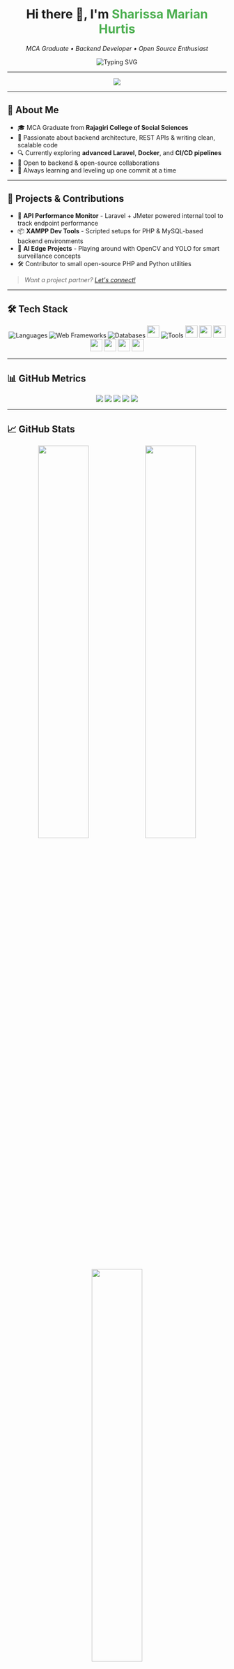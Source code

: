 <h1 align="center">Hi there 👋, I'm <span style="color:#4CAF50;">Sharissa Marian Hurtis</span></h1>
<p align="center"><em>MCA Graduate • Backend Developer • Open Source Enthusiast</em></p>

<p align="center">
  <img src="https://readme-typing-svg.demolab.com?font=Fira+Code&pause=1000&color=4CAF50&center=true&vCenter=true&multiline=true&width=500&height=60&lines=Backend+Developer;Tech+Explorer;Clean+Code+Advocate" alt="Typing SVG" />
</p>

---

<p align="center">
  <img src="https://img.shields.io/badge/%22Code+is+like+humor.+When+you+have+to+explain+it,+it%E2%80%99s+bad.%22-FEDE823?style=for-the-badge" />
</p>

---

## 📌 About Me

- 🎓 MCA Graduate from **Rajagiri College of Social Sciences**  
- 🧩 Passionate about backend architecture, REST APIs & writing clean, scalable code  
- 🔍 Currently exploring **advanced Laravel**, **Docker**, and **CI/CD pipelines**  
- 🤝 Open to backend & open-source collaborations  
- 🌱 Always learning and leveling up one commit at a time  

---

## 🚀 Projects & Contributions

- 🔄 **API Performance Monitor** - Laravel + JMeter powered internal tool to track endpoint performance  
- 📦 **XAMPP Dev Tools** - Scripted setups for PHP & MySQL-based backend environments  
- 🧠 **AI Edge Projects** - Playing around with OpenCV and YOLO for smart surveillance concepts  
- 🛠️ Contributor to small open-source PHP and Python utilities  

> _Want a project partner? [Let's connect!](https://www.linkedin.com/in/sharissa-marian-hurtis-4a7028204/)_

---

## 🛠️ Tech Stack

<p align="center">
  <!-- Languages -->
  <img src="https://skillicons.dev/icons?i=python,java,c,php,js,ts,bash" alt="Languages" />
  
  <!-- Web Technologies -->
  <img src="https://skillicons.dev/icons?i=html,css,react,bootstrap,laravel,django,nodejs,express" alt="Web Frameworks" />
  
  <!-- Databases -->
  <img src="https://skillicons.dev/icons?i=mysql,mongodb,sqlite" alt="Databases" />
  <img src="https://img.shields.io/badge/MariaDB-003545?style=for-the-badge&logo=mariadb&logoColor=white" height="28" />
  
  <!-- Tools & Platforms -->
  <img src="https://skillicons.dev/icons?i=git,github,vscode,eclipse,postman,linux" alt="Tools" />
  <img src="https://img.shields.io/badge/Swagger-85EA2D?style=for-the-badge&logo=swagger&logoColor=black" height="28"/>
  <img src="https://img.shields.io/badge/Apache%20JMeter-D22128?style=for-the-badge&logo=apachejmeter&logoColor=white" height="28"/>
  <img src="https://img.shields.io/badge/XAMPP-FB7A24?style=for-the-badge&logo=xampp&logoColor=white" height="28"/>
  <img src="https://img.shields.io/badge/Apache-F44336?style=for-the-badge&logo=apache&logoColor=white" height="28"/>
  <img src="https://img.shields.io/badge/Windows-0078D6?style=for-the-badge&logo=windows&logoColor=white" height="28"/>

  <!-- AI / ML -->
  <img src="https://img.shields.io/badge/OpenCV-5C3EE8?style=for-the-badge&logo=opencv&logoColor=white" height="28"/>
  <img src="https://img.shields.io/badge/YOLO-00FFFF?style=for-the-badge&logo=yolo&logoColor=black" height="28"/>
</p>

---

## 📊 GitHub Metrics

<p align="center">
  <img src="https://github-profile-summary-cards.vercel.app/api/cards/profile-details?username=sharissaaa&theme=github_dark" />
  <img src="https://github-profile-summary-cards.vercel.app/api/cards/repos-per-language?username=sharissaaa&theme=github_dark" />
  <img src="https://github-profile-summary-cards.vercel.app/api/cards/most-commit-language?username=sharissaaa&theme=github_dark" />
  <img src="https://github-profile-summary-cards.vercel.app/api/cards/stats?username=sharissaaa&theme=github_dark" />
  <img src="https://github-profile-summary-cards.vercel.app/api/cards/productive-time?username=sharissaaa&theme=github_dark&utcOffset=5.5" />
</p>

---

## 📈 GitHub Stats

<p align="center">
  <img src="https://github-readme-stats.vercel.app/api?username=sharissaaa&theme=github_dark&show_icons=true&hide_title=true" width="48%" />
  <img src="https://github-readme-streak-stats.herokuapp.com/?user=sharissaaa&theme=github_dark" width="48%" />
</p>

<p align="center">
  <img src="https://github-readme-stats.vercel.app/api/top-langs/?username=sharissaaa&layout=compact&theme=github_dark" width="48%" />
</p>

---

## 🏆 GitHub Trophies

<p align="center">
  <img src="https://github-profile-trophy.vercel.app/?username=sharissaaa&theme=onedark&no-frame=true&no-bg=true&margin-w=10" />
</p>

---

## 📬 Let's Connect

<p align="center">
  <a href="https://www.linkedin.com/in/sharissa-marian-hurtis-4a7028204/" target="_blank">
    <img src="https://skillicons.dev/icons?i=linkedin" height="30" />
  </a>
</p>
